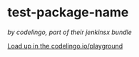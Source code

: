 # test-package-name 

_by codelingo, part of their jenkinsx bundle_


[Load up in the codelingo.io/playground](https://codelingo.io/playground/?repo=github.com/codelingo/hub&dir=tenets/codelingo/jenkinsx/test-package-name&tenet=codelingo/jenkinsx/test-package-name)